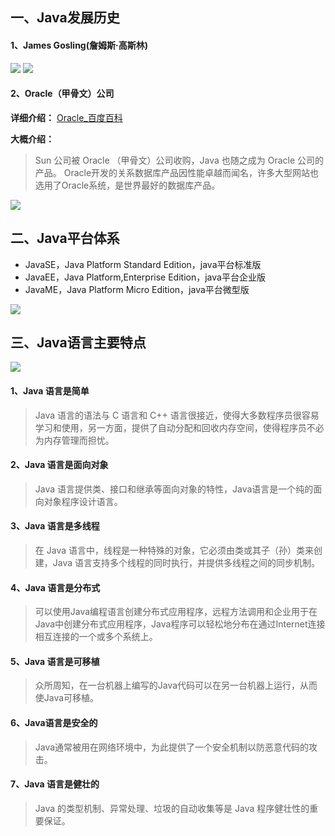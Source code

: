 ## 一、Java发展历史
#### 1、James Gosling(詹姆斯·高斯林)	
![](https://p3-juejin.byteimg.com/tos-cn-i-k3u1fbpfcp/8167e8f2f6cd4ed08f37f22a0ee6f330~tplv-k3u1fbpfcp-zoom-1.image)
![](https://p3-juejin.byteimg.com/tos-cn-i-k3u1fbpfcp/a244b9524aa4478b8db8ad5fceaccd5d~tplv-k3u1fbpfcp-zoom-1.image)
#### 2、Oracle（甲骨文）公司
**详细介绍：**
[Oracle_百度百科](https://baike.baidu.com/item/Oracle/301207)

**大概介绍：**
> Sun 公司被 Oracle （甲骨文）公司收购，Java 也随之成为 Oracle 公司的产品。
> Oracle开发的关系数据库产品因性能卓越而闻名，许多大型网站也选用了Oracle系统，是世界最好的数据库产品。
> 
![](https://p3-juejin.byteimg.com/tos-cn-i-k3u1fbpfcp/3eebd7b356044f4fbdf23e2158d9c832~tplv-k3u1fbpfcp-zoom-1.image)
## 二、Java平台体系

- JavaSE，Java Platform Standard Edition，java平台标准版
- JavaEE，Java Platform,Enterprise Edition，java平台企业版
- JavaME，Java Platform Micro Edition，java平台微型版

![](https://p3-juejin.byteimg.com/tos-cn-i-k3u1fbpfcp/d072bf9ec2a44d65ae30fc3289a01e6e~tplv-k3u1fbpfcp-zoom-1.image)
## 三、Java语言主要特点
![](https://p3-juejin.byteimg.com/tos-cn-i-k3u1fbpfcp/b0e1f40c61464711bbc8e69dfaa6ed0f~tplv-k3u1fbpfcp-zoom-1.image)
#### 1、Java 语言是简单
> Java 语言的语法与 C 语言和 C++ 语言很接近，使得大多数程序员很容易学习和使用，另一方面，提供了自动分配和回收内存空间，使得程序员不必为内存管理而担忧。
#### 2、Java 语言是面向对象
> Java 语言提供类、接口和继承等面向对象的特性，Java语言是一个纯的面向对象程序设计语言。
#### 3、Java 语言是多线程
> 在 Java 语言中，线程是一种特殊的对象，它必须由类或其子（孙）类来创建，Java 语言支持多个线程的同时执行，并提供多线程之间的同步机制。
#### 4、Java 语言是分布式
> 可以使用Java编程语言创建分布式应用程序，远程方法调用和企业用于在Java中创建分布式应用程序，Java程序可以轻松地分布在通过Internet连接相互连接的一个或多个系统上。
#### 5、Java 语言是可移植
> 众所周知，在一台机器上编写的Java代码可以在另一台机器上运行，从而使Java可移植。
#### 6、Java语言是安全的
> Java通常被用在网络环境中，为此提供了一个安全机制以防恶意代码的攻击。
#### 7、Java 语言是健壮的
> Java 的类型机制、异常处理、垃圾的自动收集等是 Java 程序健壮性的重要保证。




